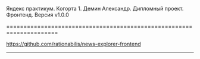Яндекс практикум. Когорта 1. Демин Александр. Дипломный проект. Фронтенд. Версия v1.0.0

=====================================================================

https://github.com/rationabilis/news-explorer-frontend

------------------------------------------------------


